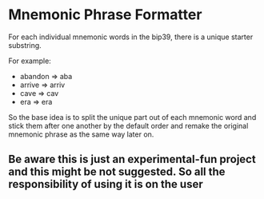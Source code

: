 # Mnemonic Phrase Formatter

For each individual mnemonic words in the bip39, there is a unique starter substring.

For example:

* abandon => aba
* arrive => arriv
* cave => cav
* era => era

So the base idea is to split the unique part out of each mnemonic word and stick them after one another by the default order and remake the original mnemonic phrase as the same way later on.

## Be aware this is just an experimental-fun project and this might be not suggested. So all the responsibility of using it is on the user
